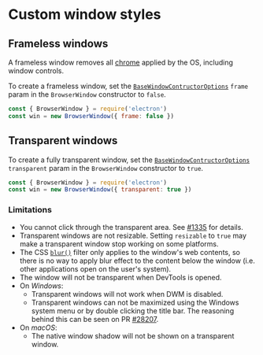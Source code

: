 # Custom window styles

## Frameless windows

A frameless window removes all [chrome][] applied by the OS, including window controls.

To create a frameless window, set the [`BaseWindowContructorOptions`][] `frame` param in the `BrowserWindow` constructor to `false`.

```js title='main.js'
const { BrowserWindow } = require('electron')
const win = new BrowserWindow({ frame: false })
```

## Transparent windows

To create a fully transparent window, set the [`BaseWindowContructorOptions`][] `transparent` param in the `BrowserWindow` constructor to `true`.

```js title='main.js'
const { BrowserWindow } = require('electron')
const win = new BrowserWindow({ transparent: true })
```

### Limitations

* You cannot click through the transparent area. See
  [#1335](https://github.com/electron/electron/issues/1335) for details.
* Transparent windows are not resizable. Setting `resizable` to `true` may make
  a transparent window stop working on some platforms.
* The CSS [`blur()`][] filter only applies to the window's web contents, so there is no way to apply
  blur effect to the content below the window (i.e. other applications open on
  the user's system).
* The window will not be transparent when DevTools is opened.
* On _Windows_:
  * Transparent windows will not work when DWM is disabled.
  * Transparent windows can not be maximized using the Windows system menu or by double
  clicking the title bar. The reasoning behind this can be seen on
  PR [#28207](https://github.com/electron/electron/pull/28207).
* On _macOS_:
  * The native window shadow will not be shown on a transparent window.

[`BaseWindowContructorOptions`]: ../api/structures/base-window-options.md
[`blur()`]: https://developer.mozilla.org/en-US/docs/Web/CSS/filter-function/blur()
[chrome]: https://developer.mozilla.org/en-US/docs/Glossary/Chrome
